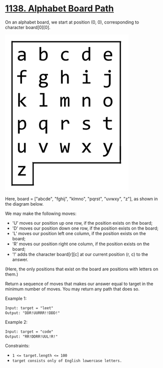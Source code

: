# [1138. Alphabet Board Path](https://leetcode.com/problems/alphabet-board-path/)

On an alphabet board, we start at position (0, 0), corresponding to character board[0][0].

![1138](1138.png)

Here, board = ["abcde", "fghij", "klmno", "pqrst", "uvwxy", "z"], as shown in the diagram below.

We may make the following moves:

- 'U' moves our position up one row, if the position exists on the board;
- 'D' moves our position down one row, if the position exists on the board;
- 'L' moves our position left one column, if the position exists on the board;
- 'R' moves our position right one column, if the position exists on the board;
- '!' adds the character board[r][c] at our current position (r, c) to the answer.

(Here, the only positions that exist on the board are positions with letters on them.)

Return a sequence of moves that makes our answer equal to target in the minimum number of moves.  You may return any path that does so.

Example 1:

```text
Input: target = "leet"
Output: "DDR!UURRR!!DDD!"
```

Example 2:

```text
Input: target = "code"
Output: "RR!DDRR!UUL!R!"
```

Constraints:

- `1 <= target.length <= 100`
- `target consists only of English lowercase letters.`
